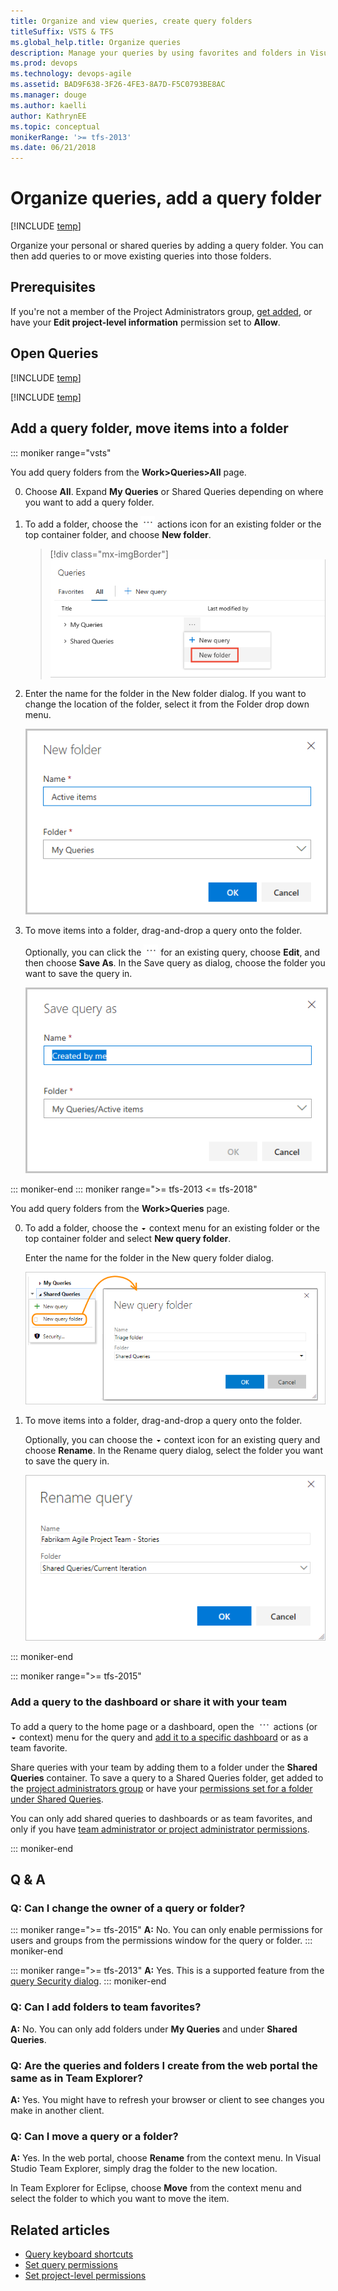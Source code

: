 ```yaml
---
title: Organize and view queries, create query folders 
titleSuffix: VSTS & TFS  
ms.global_help.title: Organize queries
description: Manage your queries by using favorites and folders in Visual Studio Team Services & Team Foundation Server 
ms.prod: devops
ms.technology: devops-agile
ms.assetid: BAD9F638-3F26-4FE3-8A7D-F5C0793BE8AC  
ms.manager: douge
ms.author: kaelli
author: KathrynEE
ms.topic: conceptual
monikerRange: '>= tfs-2013'
ms.date: 06/21/2018  
---
```



# Organize queries, add a query folder    

[!INCLUDE [temp](../_shared/version-vsts-tfs-all-versions.md)]

Organize your personal or shared queries by adding a query folder. You can then add queries to or move existing queries into those folders.
 
## Prerequisites
If you're not a member of the Project Administrators group, [get added](../../organizations/security/set-project-collection-level-permissions.md), or have your **Edit project-level information** permission set to **Allow**.  


## Open Queries 

[!INCLUDE [temp](../_shared/new-agile-hubs-feature.md)] 

[!INCLUDE [temp](../_shared/open-queries.md)] 


## Add a query folder, move items into a folder 

::: moniker range="vsts"

You add query folders from the **Work>Queries>All** page.
 
0. Choose **All**. Expand **My Queries** or Shared Queries depending on where you want to add a query folder. 
 
0. To add a folder, choose the ![](../_img/icons/actions-icon.png) actions icon for an existing folder or the top container folder, and choose **New folder**. 

	> [!div class="mx-imgBorder"]  
	> ![Open Actions menu, choose New folder](_img/organize-queries/select-new-folder.png)

0. Enter the name for the folder in the New folder dialog. If you want to change the location of the folder, select it from the Folder drop down menu.  

	<img src="_img/organize-queries/new-folder-dialog.png" alt="Open Actions menu, choose New folder" style="border: 2px solid #C3C3C3;" />

0. To move items into a folder, drag-and-drop a query onto the folder. 

	Optionally, you can click the ![Actions icon](../_img/icons/actions-icon.png)  for an existing query, choose **Edit**, and then choose **Save As**. In the Save query as dialog, choose the folder you want to save the query in. 

	<img src="_img/organize-queries/save-query-as-dialog.png" alt="Save query as dialog" style="border: 2px solid #C3C3C3;" />
  
::: moniker-end
::: moniker range=">= tfs-2013 <= tfs-2018"

You add query folders from the **Work>Queries** page.

0. To add a folder, choose the ![](../_img/icons/context_menu.png) context menu for an existing folder or the top container folder and select **New query folder**. 

	Enter the name for the folder in the New query folder dialog.  

	![New query folder link on queries context menu](_img/set-query-perm-new-folder.png)   

0. To move items into a folder, drag-and-drop a query onto the folder. 

	Optionally, you can choose the ![](../_img/icons/context_menu.png) context icon for an existing query and choose **Rename**. In the Rename query dialog, select the folder you want to save the query in. 

	![Rename query dialog](_img/organize-queries/rename-query-old-experience.png) 

::: moniker-end


<a id="favorite-query">  </a>
::: moniker range=">= tfs-2015"
### Add a query to the dashboard or share it with your team 
To add a query to the home page or a dashboard, open the ![](../_img/icons/actions-icon.png) actions (or ![](_img/22.png) context) menu for the query and [add it to a specific dashboard](../../report/dashboards/dashboards.md) or as a team favorite. 

Share queries with your team by adding them to a folder under the **Shared Queries** container.  To save a query to a Shared Queries folder, get added to the [project administrators group](../../organizations/security/set-project-collection-level-permissions.md) or have your [permissions set for a folder under Shared Queries](set-query-permissions.md). 

You can only add shared queries to dashboards or as team favorites, and only if you have [team administrator or project administrator permissions](../scale/manage-team-assets.md). 

::: moniker-end

## Q & A   
<!-- BEGINSECTION class="md-qanda" -->

### Q: Can I change the owner of a query or folder?

::: moniker range=">= tfs-2015"
**A:** No. You can only enable permissions for users and groups from the permissions window for the query or folder.
::: moniker-end

::: moniker range=">= tfs-2013"
**A:** Yes. This is a supported feature from the [query Security dialog](set-query-permissions.md). 
::: moniker-end

### Q: Can I add folders to team favorites?

**A:** No. You can only add folders under **My Queries** and under **Shared Queries**.

### Q: Are the queries and folders I create from the web portal the same as in Team Explorer?

**A:** Yes. You might have to refresh your browser or client to see changes you make in another client.

### Q: Can I move a query or a folder?  

**A:** Yes. In the web portal, choose **Rename** from the context menu. In Visual Studio Team Explorer, simply drag the folder to the new location.  

In Team Explorer for Eclipse, choose **Move** from the context menu and select the folder to which you want to move the item.

<!-- ENDSECTION --> 

## Related articles
- [Query keyboard shortcuts](queries-keyboard-shortcuts.md)
- [Set query permissions](set-query-permissions.md)
- [Set project-level permissions](../../organizations/security/set-project-collection-level-permissions.md)

